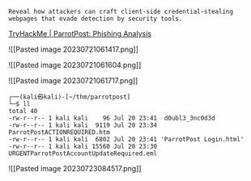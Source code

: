 ```
Reveal how attackers can craft client-side credential-stealing webpages that evade detection by security tools.
```

[TryHackMe | ParrotPost: Phishing Analysis](https://tryhackme.com/room/parrotpost)

![[Pasted image 20230721061417.png]]

![[Pasted image 20230721061604.png]]

![[Pasted image 20230721061717.png]]

```
┌──(kali㉿kali)-[~/thm/parrotpost]
└─$ ll
total 40
-rw-r--r-- 1 kali kali    96 Jul 20 23:41  d0ubl3_3nc0d3d
-rw-r--r-- 1 kali kali  9119 Jul 20 23:34  ParrotPostACTIONREQUIRED.htm
-rw-r--r-- 1 kali kali  6802 Jul 20 23:41 'ParrotPost Login.html'
-rw-r--r-- 1 kali kali 15560 Jul 20 23:30  URGENTParrotPostAccountUpdateRequired.eml
```

![[Pasted image 20230723084517.png]]
